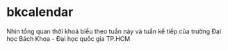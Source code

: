 # bkcalendar
Nhìn tổng quan thời khoá biểu theo tuần này và tuần kế tiếp của trường Đại học Bách Khoa - Đại học quốc gia TP.HCM
